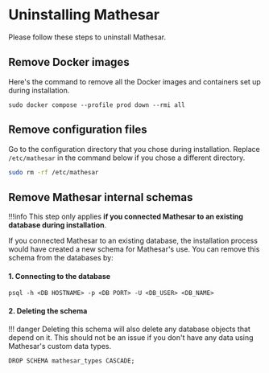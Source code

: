 # Uninstalling Mathesar

Please follow these steps to uninstall Mathesar.

## Remove Docker images

Here's the command to remove all the Docker images and containers set up during installation.

```
sudo docker compose --profile prod down --rmi all
```

## Remove configuration files

Go to the configuration directory that you chose during installation. Replace `/etc/mathesar` in the command below if you chose a different directory.

```sh
sudo rm -rf /etc/mathesar
```

## Remove Mathesar internal schemas
!!!info
    This step only applies **if you connected Mathesar to an existing database during installation**. 

If you connected Mathesar to an existing database, the installation process would have created a new schema for Mathesar's use. You can remove this schema from the databases by:

#### 1. Connecting to the database
```
psql -h <DB HOSTNAME> -p <DB PORT> -U <DB_USER> <DB_NAME>
```

#### 2. Deleting the schema
!!! danger 
    Deleting this schema will also delete any database objects that depend on it. This should not be an issue if you don't have any data using Mathesar's custom data types.

```postgresql
DROP SCHEMA mathesar_types CASCADE;
```